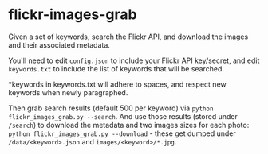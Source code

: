flickr-images-grab
==================

Given a set of keywords, search the Flickr API, and download the images and
their associated metadata.

You'll need to edit `config.json` to include your Flickr API
key/secret, and edit `keywords.txt` to include the list of keywords that will be searched.

*keywords in keywords.txt will adhere to spaces, and respect new keywords when newly paragraphed.

Then grab search results (default 500 per keyword) via `python
flickr_images_grab.py --search`. And use those results (stored under `/search`)
to download the metadata and two images sizes for each photo: `python
flickr_images_grab.py --download` - these get dumped under
`/data/<keyword>.json` and `images/<keyword>/*.jpg`.

